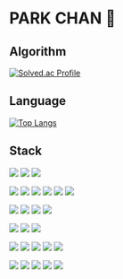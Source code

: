 # PARK CHAN 🐥

## Algorithm
[![Solved.ac Profile](http://mazassumnida.wtf/api/v2/generate_badge?boj=zxc88kr)](https://solved.ac/zxc88kr/)

## Language
[![Top Langs](https://github-readme-stats.vercel.app/api/top-langs/?username=zxc88kr&layout=compact&theme=onedark)](https://github.com/zxc88kr?tab=repositories)

## Stack
<img src="https://img.shields.io/badge/HTML5-E34F26?style=for-the-badge&logo=html5&logoColor=white" /> <img src="https://img.shields.io/badge/CSS3-1572B6?style=for-the-badge&logo=css3&logoColor=white" /> <img src="https://img.shields.io/badge/JavaScript-F7DF1E?style=for-the-badge&logo=javascript&logoColor=white" />

<img src="https://img.shields.io/badge/TypeScript-3178C6?style=for-the-badge&logo=typescript&logoColor=white" /> <img src="https://img.shields.io/badge/Java-007396?style=for-the-badge&logo=openjdk&logoColor=white" /> <img src="https://img.shields.io/badge/C-A8B9CC?style=for-the-badge&logo=c&logoColor=white" /> <img src="https://img.shields.io/badge/C++-00599C?style=for-the-badge&logo=cplusplus&logoColor=white" /> <img src="https://img.shields.io/badge/Python-3776AB?style=for-the-badge&logo=python&logoColor=white" /> <img src="https://img.shields.io/badge/R-276DC3?style=for-the-badge&logo=r&logoColor=white" />

<img src="https://img.shields.io/badge/Node.js-339933?style=for-the-badge&logo=nodedotjs&logoColor=white" /> <img src="https://img.shields.io/badge/WebRTC-333333?style=for-the-badge&logo=webrtc&logoColor=white" /> <img src="https://img.shields.io/badge/Flask-000000?style=for-the-badge&logo=flask&logoColor=white" /> <img src="https://img.shields.io/badge/Bootstrap-7952B3?style=for-the-badge&logo=bootstrap&logoColor=white" />

<img src="https://img.shields.io/badge/Visual Studio Code-007ACC?style=for-the-badge&logo=visualstudiocode&logoColor=white" /> <img src="https://img.shields.io/badge/IntelliJ IDEA-000000?style=for-the-badge&logo=intellijidea&logoColor=white" /> <img src="https://img.shields.io/badge/Spring Boot-6DB33F?style=for-the-badge&logo=springboot&logoColor=white" />

<img src="https://img.shields.io/badge/Spring Security-6DB33F?style=for-the-badge&logo=springsecurity&logoColor=white" /> <img src="https://img.shields.io/badge/Swagger-85EA2D?style=for-the-badge&logo=swagger&logoColor=white" /> <img src="https://img.shields.io/badge/Docker-2496ED?style=for-the-badge&logo=docker&logoColor=white" /> <img src="https://img.shields.io/badge/MySQL-4479A1?style=for-the-badge&logo=mysql&logoColor=white" /> <img src="https://img.shields.io/badge/PostgreSQL-4169E1?style=for-the-badge&logo=postgresql&logoColor=white" />

<img src="https://img.shields.io/badge/Notion-000000?style=for-the-badge&logo=notion&logoColor=white" /> <img src="https://img.shields.io/badge/Git-F05032?style=for-the-badge&logo=git&logoColor=white" /> <img src="https://img.shields.io/badge/GitHub-181717?style=for-the-badge&logo=github&logoColor=white" /> <img src="https://img.shields.io/badge/Slack-4A154B?style=for-the-badge&logo=slack&logoColor=white" /> <img src="https://img.shields.io/badge/Figma-F24E1E?style=for-the-badge&logo=figma&logoColor=white" />
